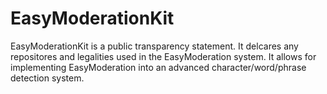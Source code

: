 # EasyModerationKit

EasyModerationKit is a public transparency statement. It delcares any repositores and legalities used in the EasyModeration system. It allows for implementing EasyModeration into an advanced character/word/phrase detection system.
